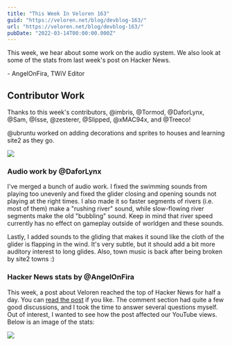 ```yaml
---
title: "This Week In Veloren 163"
guid: "https://veloren.net/blog/devblog-163/"
url: "https://veloren.net/blog/devblog-163/"
pubDate: "2022-03-14T00:00:00.000Z"
---
```


This week, we hear about some work on the audio system. We also look at some of the stats from last week's post on Hacker News.

\- AngelOnFira, TWiV Editor

## Contributor Work

Thanks to this week's contributors, @imbris, @Tormod, @DaforLynx, @Sam, @Isse, @zesterer, @Slipped, @xMAC94x, and @Treeco!

@ubruntu worked on adding decorations and sprites to houses and learning site2 as they go.

![](https://s3.eu-central-2.wasabisys.com/veloren-blog/cdn/597826574095613962/950797998382784553/screenshot_1646461498968.png)

### Audio work by @DaforLynx

I've merged a bunch of audio work. I fixed the swimming sounds from playing too unevenly and fixed the glider closing and opening sounds not playing at the right times. I also made it so faster segments of rivers (i.e. most of them) make a "rushing river" sound, while slow-flowing river segments make the old "bubbling" sound. Keep in mind that river speed currently has no effect on gameplay outside of worldgen and these sounds.

Lastly, I added sounds to the gliding that makes it sound like the cloth of the glider is flapping in the wind. It's very subtle, but it should add a bit more auditory interest to long glides. Also, town music is back after being broken by site2 towns :)

### Hacker News stats by @AngelOnFira

This week, a post about Veloren reached the top of Hacker News for half a day. You can [read the post](https://news.ycombinator.com/item?id=30667022) if you like. The comment section had quite a few good discussions, and I took the time to answer several questions myself. Out of interest, I wanted to see how the post affected our YouTube views. Below is an image of the stats:

![](https://s3.eu-central-2.wasabisys.com/veloren-blog/cdn/597826574095613962/952959000058675230/unknown.png)
